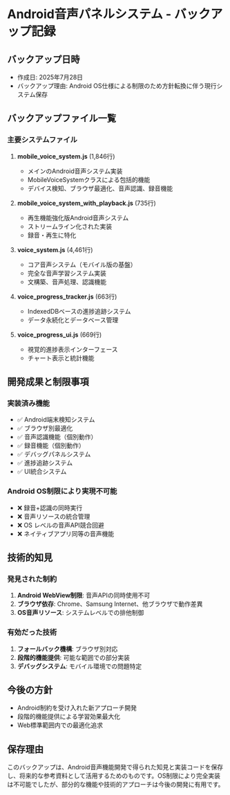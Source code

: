 # Android音声パネルシステム - バックアップ記録

## バックアップ日時
- 作成日: 2025年7月28日
- バックアップ理由: Android OS仕様による制限のため方針転換に伴う現行システム保存

## バックアップファイル一覧

### 主要システムファイル
1. **mobile_voice_system.js** (1,846行)
   - メインのAndroid音声システム実装
   - MobileVoiceSystemクラスによる包括的機能
   - デバイス検知、ブラウザ最適化、音声認識、録音機能

2. **mobile_voice_system_with_playback.js** (735行)
   - 再生機能強化版Android音声システム
   - ストリームライン化された実装
   - 録音・再生に特化

3. **voice_system.js** (4,461行)
   - コア音声システム（モバイル版の基盤）
   - 完全な音声学習システム実装
   - 文構築、音声処理、認識機能

4. **voice_progress_tracker.js** (663行)
   - IndexedDBベースの進捗追跡システム
   - データ永続化とデータベース管理

5. **voice_progress_ui.js** (669行)
   - 視覚的進捗表示インターフェース
   - チャート表示と統計機能

## 開発成果と制限事項

### 実装済み機能
- ✅ Android端末検知システム
- ✅ ブラウザ別最適化
- ✅ 音声認識機能（個別動作）
- ✅ 録音機能（個別動作）
- ✅ デバッグパネルシステム
- ✅ 進捗追跡システム
- ✅ UI統合システム

### Android OS制限により実現不可能
- ❌ 録音+認識の同時実行
- ❌ 音声リソースの統合管理
- ❌ OS レベルの音声API競合回避
- ❌ ネイティブアプリ同等の音声機能

## 技術的知見

### 発見された制約
1. **Android WebView制限**: 音声APIの同時使用不可
2. **ブラウザ依存**: Chrome、Samsung Internet、他ブラウザで動作差異
3. **OS音声リソース**: システムレベルでの排他制御

### 有効だった技術
1. **フォールバック機構**: ブラウザ別対応
2. **段階的機能提供**: 可能な範囲での部分実装
3. **デバッグシステム**: モバイル環境での問題特定

## 今後の方針
- Android制約を受け入れた新アプローチ開発
- 段階的機能提供による学習効果最大化
- Web標準範囲内での最適化追求

## 保存理由
このバックアップは、Android音声機能開発で得られた知見と実装コードを保存し、将来的な参考資料として活用するためのものです。OS制限により完全実装は不可能でしたが、部分的な機能や技術的アプローチは今後の開発に有用です。
